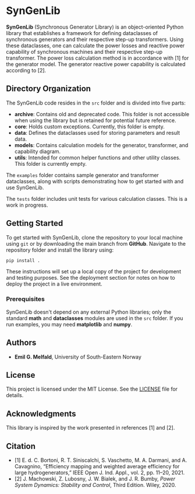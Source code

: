 # SynGenLib

**SynGenLib** (Synchronous Generator Library) is an object-oriented Python library that establishes a framework for defining dataclasses of synchronous generators and their respective step-up transformers. Using these dataclasses, one can calculate the power losses and reactive power capability of synchronous machines and their respective step-up transformer. The power loss calculation method is in accordance with [1] for the generator model. The generator reactive power capability is calculated according to [2].

## Directory Organization

The SynGenLib code resides in the `src` folder and is divided into five parts:

- **archive**: Contains old and deprecated code. This folder is not accessible when using the library but is retained for potential future reference.
- **core**: Holds custom exceptions. Currently, this folder is empty.
- **data**: Defines the dataclasses used for storing parameters and result data.
- **models**: Contains calculation models for the generator, transformer, and capability diagram.
- **utils**: Intended for common helper functions and other utility classes. This folder is currently empty.

The `examples` folder contains sample generator and transformer dataclasses, along with scripts demonstrating how to get started with and use SynGenLib.

The `tests` folder includes unit tests for various calculation classes. This is a work in progress.

## Getting Started

To get started with SynGenLib, clone the repository to your local machine using `git` or by downloading the main branch from **GitHub**. Navigate to the repository folder and install the library using:

```bash
pip install .
```

These instructions will set up a local copy of the project for development and testing purposes. See the deployment section for notes on how to deploy the project in a live environment.

### Prerequisites

SynGenLib doesn't depend on any external Python libraries; only the standard **math** and **dataclasses** modules are used in the `src` folder. If you run examples, you may need **matplotlib** and **numpy**.

## Authors

- **Emil G. Melfald**, University of South-Eastern Norway

## License

This project is licensed under the MIT License. See the [LICENSE](./LICENSE) file for details.

## Acknowledgments

This library is inspired by the work presented in references [1] and [2].

## Citation

- [1] E. d. C. Bortoni, R. T. Siniscalchi, S. Vaschetto, M. A. Darmani, and A. Cavagnino, “Efficiency mapping and weighted average efficiency for large hydrogenerators,” IEEE Open J. Ind. Appl., vol. 2, pp. 11–20, 2021.
- [2] J. Machowski, Z. Lubosny, J. W. Bialek, and J. R. Bumby, *Power System Dynamics: Stability and Control*, Third Edition. Wiley, 2020.
